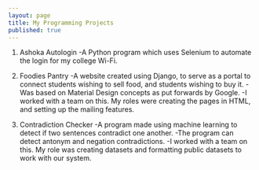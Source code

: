 ```yaml
---
layout: page
title: My Programming Projects
published: true
---
```

1. Ashoka Autologin
	-A Python program which uses Selenium to automate the login for my college Wi-Fi.
    
2. Foodies Pantry
	-A website created using Django, to serve as a portal to connect students wishing to sell food, and students wishing to buy it.
    -Was based on Material Design concepts as put forwards by Google.
    -I worked with a team on this. My roles were creating the pages in HTML, and setting up the mailing features.
    
3. Contradiction Checker
	-A program made using machine learning to detect if two sentences contradict one another.
    -The program can detect antonym and negation contradictions.
    -I worked with a team on this. My role was creating datasets and formatting public datasets to work with our system.